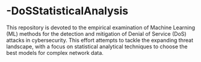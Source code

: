 # -DoSStatisticalAnalysis
This repository is devoted to the empirical examination of Machine Learning (ML) methods for the detection and mitigation of Denial of Service (DoS) attacks in cybersecurity. This effort attempts to tackle the expanding threat landscape, with a focus on statistical analytical techniques to choose the best models for complex network data.

